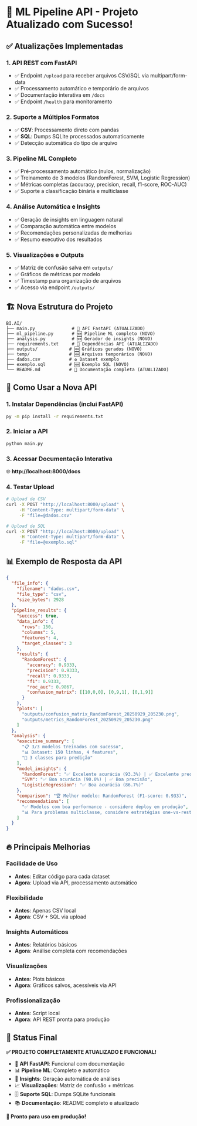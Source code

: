 # 🎯 ML Pipeline API - Projeto Atualizado com Sucesso!

## ✅ Atualizações Implementadas

### 1. **API REST com FastAPI**
- ✅ Endpoint `/upload` para receber arquivos CSV/SQL via multipart/form-data
- ✅ Processamento automático e temporário de arquivos
- ✅ Documentação interativa em `/docs`
- ✅ Endpoint `/health` para monitoramento

### 2. **Suporte a Múltiplos Formatos**
- ✅ **CSV**: Processamento direto com pandas
- ✅ **SQL**: Dumps SQLite processados automaticamente
- ✅ Detecção automática do tipo de arquivo

### 3. **Pipeline ML Completo**
- ✅ Pré-processamento automático (nulos, normalização)
- ✅ Treinamento de 3 modelos (RandomForest, SVM, Logistic Regression)
- ✅ Métricas completas (accuracy, precision, recall, f1-score, ROC-AUC)
- ✅ Suporte a classificação binária e multiclasse

### 4. **Análise Automática e Insights**
- ✅ Geração de insights em linguagem natural
- ✅ Comparação automática entre modelos
- ✅ Recomendações personalizadas de melhorias
- ✅ Resumo executivo dos resultados

### 5. **Visualizações e Outputs**
- ✅ Matriz de confusão salva em `outputs/`
- ✅ Gráficos de métricas por modelo
- ✅ Timestamp para organização de arquivos
- ✅ Acesso via endpoint `/outputs/`

## 🏗️ Nova Estrutura do Projeto

```
BI.AI/
├── main.py              # 🔄 API FastAPI (ATUALIZADO)
├── ml_pipeline.py       # 🆕 Pipeline ML completo (NOVO)
├── analysis.py          # 🆕 Gerador de insights (NOVO)
├── requirements.txt     # 🔄 Dependências API (ATUALIZADO)
├── outputs/            # 🆕 Gráficos gerados (NOVO)
├── temp/               # 🆕 Arquivos temporários (NOVO)
├── dados.csv           # ♻️ Dataset exemplo
├── exemplo.sql         # 🆕 Exemplo SQL (NOVO)
└── README.md           # 🔄 Documentação completa (ATUALIZADO)
```

## 🚀 Como Usar a Nova API

### 1. Instalar Dependências (inclui FastAPI)
```bash
py -m pip install -r requirements.txt
```

### 2. Iniciar a API
```bash
python main.py
```

### 3. Acessar Documentação Interativa
🌐 **http://localhost:8000/docs**

### 4. Testar Upload
```bash
# Upload de CSV
curl -X POST "http://localhost:8000/upload" \
     -H "Content-Type: multipart/form-data" \
     -F "file=@dados.csv"

# Upload de SQL
curl -X POST "http://localhost:8000/upload" \
     -H "Content-Type: multipart/form-data" \
     -F "file=@exemplo.sql"
```

## 📊 Exemplo de Resposta da API

```json
{
  "file_info": {
    "filename": "dados.csv",
    "file_type": "csv",
    "size_bytes": 2928
  },
  "pipeline_results": {
    "success": true,
    "data_info": {
      "rows": 150,
      "columns": 5,
      "features": 4,
      "target_classes": 3
    },
    "results": {
      "RandomForest": {
        "accuracy": 0.9333,
        "precision": 0.9333,
        "recall": 0.9333,
        "f1": 0.9333,
        "roc_auc": 0.9867,
        "confusion_matrix": [[10,0,0], [0,9,1], [0,1,9]]
      }
    },
    "plots": [
      "outputs/confusion_matrix_RandomForest_20250929_205230.png",
      "outputs/metrics_RandomForest_20250929_205230.png"
    ]
  },
  "analysis": {
    "executive_summary": [
      "📋 3/3 modelos treinados com sucesso",
      "📊 Dataset: 150 linhas, 4 features",
      "🎯 3 classes para predição"
    ],
    "model_insights": {
      "RandomForest": "✅ Excelente acurácia (93.3%) | ✅ Excelente precisão | ✅ Excelente recall",
      "SVM": "✅ Boa acurácia (90.0%) | ✅ Boa precisão",
      "LogisticRegression": "✅ Boa acurácia (86.7%)"
    },
    "comparison": "🏆 Melhor modelo: RandomForest (F1-score: 0.933)",
    "recommendations": [
      "✅ Modelos com boa performance - considere deploy em produção",
      "📊 Para problemas multiclasse, considere estratégias one-vs-rest ou ensemble methods"
    ]
  }
}
```

## 🔥 Principais Melhorias

### **Facilidade de Uso**
- **Antes**: Editar código para cada dataset
- **Agora**: Upload via API, processamento automático

### **Flexibilidade**
- **Antes**: Apenas CSV local
- **Agora**: CSV + SQL via upload

### **Insights Automáticos**
- **Antes**: Relatórios básicos
- **Agora**: Análise completa com recomendações

### **Visualizações**
- **Antes**: Plots básicos
- **Agora**: Gráficos salvos, acessíveis via API

### **Profissionalização**
- **Antes**: Script local
- **Agora**: API REST pronta para produção

## 🎯 Status Final

**✅ PROJETO COMPLETAMENTE ATUALIZADO E FUNCIONAL!**

- 🔄 **API FastAPI**: Funcional com documentação
- 📊 **Pipeline ML**: Completo e automático  
- 🧠 **Insights**: Geração automática de análises
- 📈 **Visualizações**: Matriz de confusão + métricas
- 🗄️ **Suporte SQL**: Dumps SQLite funcionais
- 📚 **Documentação**: README completo e atualizado

**🚀 Pronto para uso em produção!**